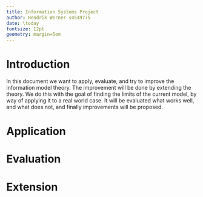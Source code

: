 ```yaml
---
title: Information Systems Project
author: Hendrik Werner s4549775
date: \today
fontsize: 12pt
geometry: margin=5em
---
```


# Introduction

In this document we want to apply, evaluate, and try to improve the information model theory. The improvement will be done by extending the theory. We do this with the goal of finding the limits of the current model, by way of applying it to a real world case. It will be evaluated what works well, and what does not, and finally improvements will be proposed.

# Application

# Evaluation

# Extension
